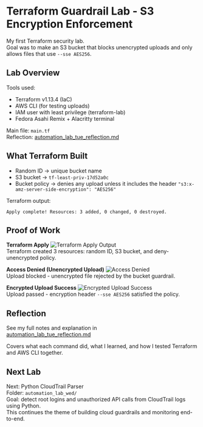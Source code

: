 # Terraform Guardrail Lab - S3 Encryption Enforcement

My first Terraform security lab.  
Goal was to make an S3 bucket that blocks unencrypted uploads and only allows files that use `--sse AES256`.

## Lab Overview

Tools used:
- Terraform v1.13.4 (IaC)
- AWS CLI (for testing uploads)
- IAM user with least privilege (terraform-lab)
- Fedora Asahi Remix + Alacritty terminal

Main file: `main.tf`  
Reflection: [automation_lab_tue_reflection.md](./automation_lab_tue_reflection.md)

## What Terraform Built

- Random ID -> unique bucket name  
- S3 bucket -> `tf-least-priv-17d52a0c`  
- Bucket policy -> denies any upload unless it includes the header `"s3:x-amz-server-side-encryption": "AES256"`

Terraform output:

```
Apply complete! Resources: 3 added, 0 changed, 0 destroyed.
```

## Proof of Work

**Terraform Apply**
![Terraform Apply Output](./screenshots/terraform_apply_output.png)  
Terraform created 3 resources: random ID, S3 bucket, and deny-unencrypted policy.

**Access Denied (Unencrypted Upload)**
![Access Denied](./screenshots/s3_upload_error.png)  
Upload blocked - unencrypted file rejected by the bucket guardrail.

**Encrypted Upload Success**
![Encrypted Upload Success](./screenshots/s3_upload_success.png)  
Upload passed - encryption header `--sse AES256` satisfied the policy.

## Reflection

See my full notes and explanation in  
[automation_lab_tue_reflection.md](./automation_lab_tue_reflection.md)

Covers what each command did, what I learned, and how I tested Terraform and AWS CLI together.

## Next Lab

Next: Python CloudTrail Parser  
Folder: `automation_lab_wed/`  
Goal: detect root logins and unauthorized API calls from CloudTrail logs using Python.  
This continues the theme of building cloud guardrails and monitoring end-to-end.
